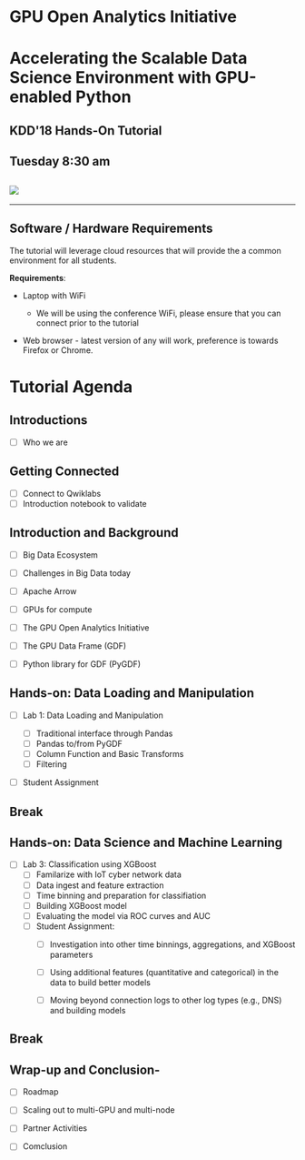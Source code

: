 # GPU Open Analytics Initiative
# Accelerating the Scalable Data Science Environment with GPU-enabled Python

## KDD'18 Hands-On Tutorial
## Tuesday 8:30 am

## ![](https://nvidianews.nvidia.com/media/sites/219/images/logo.png)

***
## Software / Hardware Requirements

The tutorial will leverage cloud resources that will provide the a common environment for all students. 

**Requirements**:

- Laptop with WiFi

  - We will be using the conference WiFi, please ensure that you can connect prior to the tutorial

-  Web browser - latest version of any will work, preference is towards Firefox or Chrome. 

  

# Tutorial Agenda

## Introductions

- [ ] Who we are 

## Getting Connected

- [ ] Connect to Qwiklabs
- [ ] Introduction notebook to validate

## **Introduction and Background**  

- [ ] Big Data Ecosystem
- [ ] Challenges in Big Data today
- [ ] Apache Arrow
- [ ] GPUs for compute
- [ ] The GPU Open Analytics Initiative
- [ ] The GPU Data Frame (GDF)
- [ ] Python library for GDF (PyGDF)



## Hands-on:  Data Loading and Manipulation

- [ ] Lab 1: Data Loading and Manipulation
  - [ ] Traditional interface through Pandas
  - [ ] Pandas to/from PyGDF
  - [ ] Column Function and Basic Transforms
  - [ ] Filtering

- [ ] Student Assignment

  


## Break

## Hands-on: Data Science and Machine Learning 

- [ ] Lab 3: Classification using XGBoost
  - [ ] Familarize with IoT cyber network data
  - [ ] Data ingest and feature extraction
  - [ ] Time binning and preparation for classifiation
  - [ ] Building XGBoost model
  - [ ] Evaluating the model via ROC curves and AUC
  - [ ] Student Assignment:
    - [ ] Investigation into other time binnings, aggregations, and XGBoost parameters
    - [ ] Using additional features (quantitative and categorical) in the data to build better models
    - [ ] Moving beyond connection logs to other log types (e.g., DNS) and building models

  


## Break 



## Wrap-up and Conclusion-

- [ ] Roadmap
- [ ] Scaling out to multi-GPU and multi-node
- [ ] Partner Activities
- [ ] Comclusion

